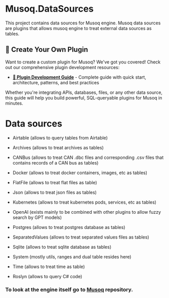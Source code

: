 # Musoq.DataSources

This project contains data sources for Musoq engine. Musoq data sources are plugins that allows musoq engine to treat external data sources as tables.

## 🚀 Create Your Own Plugin

Want to create a custom plugin for Musoq? We've got you covered! Check out our comprehensive plugin development resources:

- **[📖 Plugin Development Guide](PLUGIN_DEVELOPMENT.md)** - Complete guide with quick start, architecture, patterns, and best practices


Whether you're integrating APIs, databases, files, or any other data source, this guide will help you build powerful, SQL-queryable plugins for Musoq in minutes.

# Data sources

- Airtable (allows to query tables from Airtable)
- Archives (allows to treat archives as tables)
- CANBus (allows to treat CAN .dbc files and corresponding .csv files that contains records of a CAN bus as tables)
- Docker (allows to treat docker containers, images, etc as tables)

- FlatFile (allows to treat flat files as table)
- Json (allows to treat json files as tables)
- Kubernetes (allows to treat kubernetes pods, services, etc as tables)
- OpenAI (exists mainly to be combined with other plugins to allow fuzzy search by GPT models)
- Postgres (allows to treat postgres database as tables)
- SeparatedValues (allows to treat separated values files as tables)
- Sqlite (allows to treat sqlite database as tables)
- System (mostly utils, ranges and dual table resides here)
- Time (allows to treat time as table)
- Roslyn (allows to query C# code)

### To look at the engine itself go to [Musoq](https://github.com/Puchaczov/Musoq) repository.
